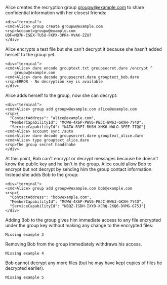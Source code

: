 Alice creates the recryption group groupw@example.com to share confidential information with
her closest friends:


~~~~
<div="terminal">
<cmd>Alice> group create groupw@example.com
<rsp>Account=groupw@example.com
UDF=MB7H-ISEX-TU5U-FKPX-3PR4-VVAK-ZZU7
</div>
~~~~

Alice encrypts a test file but she can't decrypt it because she hasn't added herself 
to the group yet.


~~~~
<div="terminal">
<cmd>Alice> dare encode grouptext.txt groupsecret.dare /encrypt ^
    groupw@example.com
<cmd>Alice> dare decode groupsecret.dare grouptext_bob.dare
<rsp>ERROR - No decryption key is available
</div>
~~~~

Alice adds herself to the group, now she can decrypt:


~~~~
<div="terminal">
<cmd>Alice> group add groupw@example.com alice@example.com
<rsp>{
  "ContactAddress": "alice@example.com",
  "MemberCapabilityId": "MCWW-4X6P-PWV6-PBJC-BW63-GKXH-7Y4D",
  "ServiceCapabilityId": "NATW-R3PI-RK6H-XNK6-NWLO-3FEF-7TQG"}
<cmd>Alice> account sync /auto
<cmd>Alice> dare decode groupsecret.dare grouptext_alice.dare
<cmd>Alice> type grouptext_alice.dare
<rsp>The group secret handshake
</div>
~~~~

At this point, Bob can't encrypt or decrypt messages because he doesn't know the 
public key and he isn't in the group. Alice could allow Bob to encrypt but not
decrypt by sending him the group contact information. Instead she adds Bob to 
the group:


~~~~
<div="terminal">
<cmd>Alice> group add groupw@example.com bob@example.com
<rsp>{
  "ContactAddress": "bob@example.com",
  "MemberCapabilityId": "MCWW-4X6P-PWV6-PBJC-BW63-GKXH-7Y4D",
  "ServiceCapabilityId": "NBQZ-IGDH-IXYO-XCRQ-2KQ6-DVMG-G75J"}
</div>
~~~~

Adding Bob to the group gives him immediate access to any file encrypted under
the group key without making any change to the encrypted files:


~~~~
Missing example 3
~~~~

Removing Bob from the group immediately withdraws his access.


~~~~
Missing example 4
~~~~

Bob cannot decrypt any more files (but he may have kept copies of files he decrypted 
earlier).


~~~~
Missing example 5
~~~~

